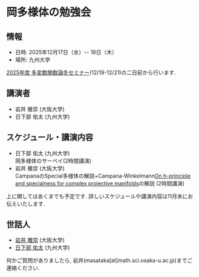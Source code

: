 # 岡多様体の勉強会

## 情報
- 日時: 2025年12月17日（水）-- 18日（木）
- 場所: 九州大学 

[2025年度 多変数関数論冬セミナー]()(12/19-12/21)の二日前から行います. 

## 講演者
- 岩井 雅崇 (大阪大学)
- 日下部 佑太 (九州大学)

## スケジュール・講演内容

- 日下部 佑太 (九州大学) <br>
岡多様体のサーベイ(2時間講演)
- 岩井 雅崇 (大阪大学) <br>
CampanaのSpecial多様体の解説+Campana-Winkelmann[On h-principle and specialness for complex projective manifolds](https://content.algebraicgeometry.nl/2015-3/2015-3-013.pdf)の解説 (2時間講演)

上に関してはあくまでも予定です. 
詳しいスケジュールや講演内容は11月末にお伝えいたします. 

<!--

### 2024年12月13日（金）

1. 13:00--14:00 
**丸亀 泰二 (電気通信大学)**<br>
Chains on twistor CR manifolds and conformal geodesics in dimension three
2. 14:30--15:30 
**松田 凌 (京都大学)**<br>
退化擬等角写像のタイヒミュラー空間論に向けて
3. 16:00--17:00 
**渡邊 祐太 (中央大学)**<br>
Bigness of adjoint linear subsystem and approximation theorems with ideal sheaves on
weakly pseudoconvex manifolds

### 2024年12月14日（土）
1. 10:00--11:00 
**山ノ井 克俊 (大阪大学)**<br>
準アーベル多様体から作られるspecial 多様体について
2. 11:30--12:30 
**鈴木 良明 (新潟大学)**<br>
The spectrum of the Folland-Stein operator on some Heisenberg Bieberbach manifolds
3. 14:30--15:30 
**上野 康平 (大同大学)**<br>
Newton polygons and Bottcher coordinates for skew products: superattracting case and
polynomial case
4. 16:00--17:00 
**青井 顕宏 (和歌山工業高等専門学校)**<br>
Microscopic stability thresholds and constant scalar curvature Kahler metrics

### 2024年12月15日（日）
1. 10:00--11:00 
**奥間 智弘 (山形大学)**<br>
正規複素曲面特異点の正規還元種数について
2. 11:30--12:30 
**杉山 俊 (北九州工業高等専門学校)**<br>
Holomorphic line bundles and divisors on Riemann domains over Cohen-Macaulay Stein
spaces


## Schedule
### 17th September (Tuesday)

1. 13:00--14:00  **Sho Tanimoto (Nagoya University)** <br>
Campana rational connectedness and weak approximation
2. 14:30--15:30 **Takuzo Okada (Kyushu University)** <br>
Birationally solid Fano 3-fold hypersurfaces
3. 16:00--17:00 **Taro Yoshino (The University of Tokyo)** <br>
Stable rationality of hypersurfaces in Grassmannian varieties

### 18th September (Wednesday)
1. 10:00--11:00 **Akihiro Kanemitsu (Tokyo Metropolitan University)** <br>
Mukai pairs and associated K3 surfaces
2. 11:30--12:30 **Jie Liu (Academy of Mathematics and Systems Science, Chinese
Academy of Sciences (AMSS CAS))** <br>
Symplectic singularities arising from the algebra of symmetric tensors
3. 14:30--15:30 **Juanyong Wang (Academy of Mathematics and Systems Science,
Chinese Academy of Sciences (AMSS CAS))** <br>
An abundance-type result for tangent bundles of smooth Fano varieties
4. 16:00--17:00 **Guolei Zhong (Institute for Basic Science Center for Complex
Geometry (IBS-CCG))** <br>
Projective varieties with almost nef tangent sheaves and its dynamical application

### 19th September (Thursday)
1. 10:00--11:00 **Hirotaka Onuki (The University of Tokyo)** <br>
On the effective generation of direct images of pluricanonical bundles in mixed characteristic
2. 11:30--12:30 **Fuetaro Yobuko (Tokyo University of Science)** <br>
Quasi-F-splitting and positivity in positive characteristic
3. 14:30--15:30 **Hiromu Tanaka (The University of Tokyo)** <br>
Classification of smooth Fano threefolds in positive characteristic
4. 16:00--17:00 **Yuta Takahashi (Chuo University)** <br>
Fano 4-folds with nef tangent bundle in positive characteristic

### 20th September (Friday)
1. 10:00--11:00 **Wahei Hara (Kavli IPMU, The University of Tokyo)** <br>
Rank two weak Fano bundles over Fano threefolds of Picard rank one
2. 11:30--12:30 **Tatsuro Kawakami (Kyoto University)** <br>
Kodaira vanishing for smooth Fano threefolds in positive characteristic
-->


<!--
##  プログラム

[2024年度多変数関数論冬セミナーのプログラム](https://masataka123.github.io/2024scvwinter/material/program_2024scvwinter.pdf)


2024年11月下旬にお知らせいたします. 
-->
<!--
Here is the PDF file of program and abstracts. [Program](https://masataka123.github.io/tangent_anticanonical/material/program_tangent_anticanonical.pdf)


## アクセス方法

大阪大学 南部陽一郎ホール (豊中キャンパス)へのアクセス方法は二つあります

1. 柴原阪大前駅 (大阪モノレール)からくる方法
駅から徒歩8分程度かかります. 柴原阪大前駅からのアクセス方法に関しては[こちら](https://masataka123.github.io/2024scvwinter/material/access_shibahara.pdf)をご覧ください. 
2.  石橋阪大前駅 (阪急電鉄)からくる方法
駅から徒歩30分程度かかります.石橋阪大前駅からのアクセス方法に関しては [こちら](https://masataka123.github.io/2024scvwinter/material/access_ishibashi.pdf)をご覧ください. 

南部陽一郎ホールはJ棟にあり, ローソンのある建物が目印です. 
さらなる情報に関しては[南部陽一郎ホールのページ](https://www.sci.osaka-u.ac.jp/ja/nambu-hall/)をご覧ください. 
-->


 
## 世話人

- [岩井 雅崇](https://masataka123.github.io/blog3/) (大阪大学)
- [日下部 佑太](https://kusakabe.github.io) (九州大学)

何かご質問がありましたら, 岩井(masataka[at]math.sci.osaka-u.ac.jp)までご連絡ください.

<!-- 
## その他
この勉強会の次の日から[2025年度多変数関数論冬セミナー]()が開催されます. 
お時間のある方は冬セミナーにもご参加ください. 

<!-- 

## 過去の多変数関数論冬セミナー
- [2023年度](https://sites.google.com/view/2023scvwinter)
- [2022年度](https://sites.google.com/view/2022scvwinter)

2021年度以前のものは[多変数関数論のページ](https://sites.google.com/site/scvgroupjapan/)からご覧いただけます. 


## 科研費
この集会は以下の科学研究費補助金の補助により開催されます.
-  基盤研究(A)「複素多様体の解析幾何」（代表：平地 健吾（東京大学）課題番号20H00116 ）
-  若手研究「オービフォルド構造に注目した非負曲率の研究および代数多様体の分類理論への応用」 （代表：岩井 雅崇（大阪大学）課題番号22K13907 ）

- JSPS KAKENHI  22KK0232 Fund for the Promotion of Joint International Research (Fostering Joint International Research (A)) (Koike)
- JSPS KAKENHI 21H00976 Grant-in-Aid for Scientific Research (B) (Matsumura)
- JSPS KAKENHI 22K13903 Grant-in-Aid for Early-Career Scientists (Matsuzawa)


## Other informations
- There is a hotel around Tennoji (天王寺) or Nishinari (西成) where you can stay for around 3,000 yen. However, it is not a  good hotel, so we do not recommend you book it. 

## -- Hodge theory and vanishing theorem --
Science Buildingsへの行き方は二つあります
-Shibahara-handai-mae" Station(monorail)から来る方法. Shibahara-handai-mae" Stationから大阪大学理学部のアクセス方法はこちらです. [](https://www.sci.osaka-u.ac.jp/en/wp-content/uploads/2022/02/Directions-from-Shibahara-handai-mae-Station-to-GSS-Osaka-U_Sep.2020.pdf)
- Ishibashi Station (Hankyu)から来る方法. Ishibashi Station (Hankyu)から大阪大学理学部のアクセス方法はこちらです[](https://www.sci.osaka-u.ac.jp/en/wp-content/uploads/2022/02/Directions-from-Hankyu-Ishibashi-handai-mae-Station-to-GSS-Osaka-U_Sep.2020.pdf)
私はShibahara-handai-mae" Station(monorail)を利用するのをお勧めします. 

理学研究科E棟の地図はこちらです.[](https://www.sci.osaka-u.ac.jp/en/wp-content/uploads/2022/07/Buildings-of-Graduate-School-of-Science.pdf)
404講義室はE棟の4階エレベーターのすぐ近くの部屋です. 


もしわからない場合はこちらも参考にしてください. 

[ガイダンス資料+演習問題集](https://masataka123.github.io/2023_winter_generaltopology/material/0_位相問題集.pdf).
-->
